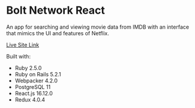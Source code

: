 # Bolt Network React

An app for searching and viewing movie data from IMDB with an
interface that mimics the UI and features of Netflix.

[Live Site Link](https://lit-anchorage-35230.herokuapp.com/)

Built with:
* Ruby 2.5.0
* Ruby on Rails 5.2.1
* Webpacker 4.2.0
* PostgreSQL 11
* React.js 16.12.0
* Redux 4.0.4
